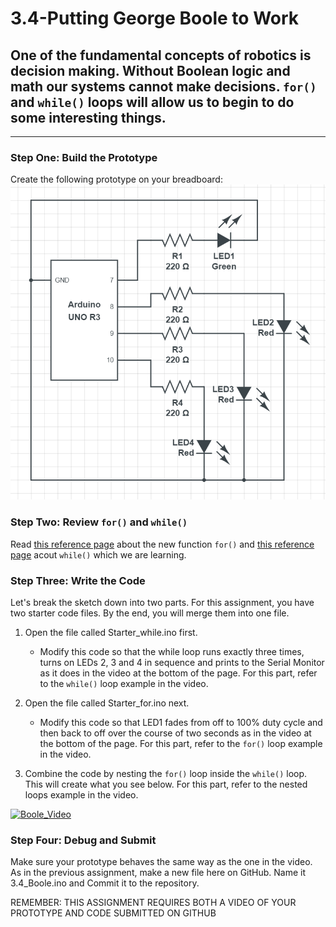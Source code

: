 # 3.4-Putting George Boole to Work
## One of the fundamental concepts of robotics is decision making.  Without Boolean logic and math our systems cannot make decisions.  `for()` and `while()` loops will allow us to begin to do some interesting things.
---
### Step One: Build the Prototype
Create the following prototype on your breadboard:
![Boole prototype](https://github.com/WHS-Robotics-Classes/3.4-Putting_George_Boole_to_Work/blob/main/Boole_Circuit.PNG?raw=true)

### Step Two: Review `for()` and `while()`
Read [this reference page](https://www.arduino.cc/reference/en/language/structure/control-structure/for/) about the new function `for()` and [this reference page](https://www.arduino.cc/reference/en/language/structure/control-structure/while/) acout `while()` which we are learning.  

### Step Three: Write the Code
Let's break the sketch down into two parts.  For this assignment, you have two starter code files.  By the end, you will merge them into one file.  

1. Open the file called Starter_while.ino first.
    - Modify this code so that the while loop runs exactly three times, turns on LEDs 2, 3 and 4 in sequence and prints to the Serial Monitor as it does in the video at the bottom of the page.  For this part, refer to the `while()` loop example in the video.
    
2. Open the file called Starter_for.ino next.
    - Modify this code so that LED1 fades from off to 100% duty cycle and then back to off over the course of two seconds as in the video at the bottom of the page.  For this part, refer to the `for()` loop example in the video.

3. Combine the code by nesting the `for()` loop inside the `while()` loop.  This will create what you see below.  For this part, refer to the nested loops example in the video.

[![Boole_Video](http://img.youtube.com/vi/YLVuv-kYwoE/0.jpg)](https://www.youtube.com/watch?v=YLVuv-kYwoE)

### Step Four: Debug and Submit
Make sure your prototype behaves the same way as the one in the video. As in the previous assignment, make a new file here on GitHub. Name it 3.4_Boole.ino and Commit it to the repository.

REMEMBER: THIS ASSIGNMENT REQUIRES BOTH A VIDEO OF YOUR PROTOTYPE AND CODE SUBMITTED ON GITHUB
